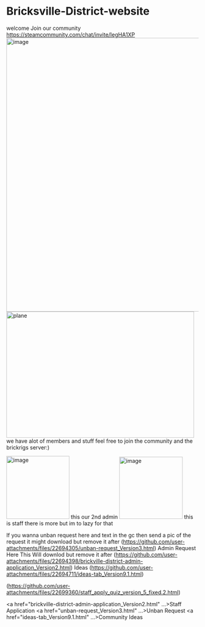 # Bricksville-District-website
welcome 
Join our community https://steamcommunity.com/chat/invite/IegHA1XP
<img width="1365" height="718" alt="image" src="https://github.com/user-attachments/assets/557d2160-823b-41c6-9cea-92d129f44858" />
<img width="492" height="331" alt="plane" src="https://github.com/user-attachments/assets/8f743895-6098-43f6-8553-a775ffc832ed" />
we have alot of members and stuff feel free to join the community and the brickrigs server:)

<img width="165" height="165" alt="image" src="https://github.com/user-attachments/assets/98a9bb67-7c8a-4ac3-8b8f-ad76c44b811d" /> this our 2nd admin
<img width="166" height="163" alt="image" src="https://github.com/user-attachments/assets/64f6485b-5930-4e45-ba4a-422026da973d" /> this is staff 
there is more but im to lazy for that

If you wanna unban request here and text in the gc then send a  pic of the request it might download but remove it after
(https://github.com/user-attachments/files/22694305/unban-request_Version3.html)
Admin Request Here This Will downlod but remove it  after
(https://github.com/user-attachments/files/22694398/brickville-district-admin-application_Version2.html)
Ideas  (https://github.com/user-attachments/files/22694711/ideas-tab_Version9.1.html)

(https://github.com/user-attachments/files/22699360/staff_apply_quiz_version_5_fixed.2.html)
<!-- Navigation Bar Links -->
<a href="brickville-district-admin-application_Version2.html" ...>Staff Application</a>
<a href="unban-request_Version3.html" ...>Unban Request</a>
<a href="ideas-tab_Version9.1.html" ...>Community Ideas</a>
